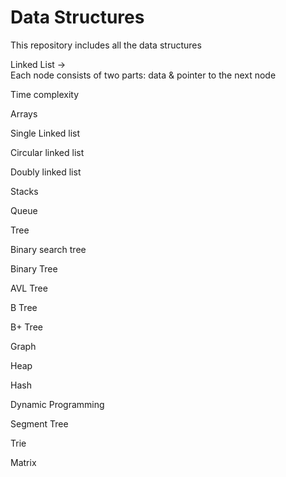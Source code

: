 # Data Structures
This repository includes all the data structures

Linked List	->  
Each node consists of two parts: data & pointer to the next node

Time complexity

Arrays	

Single Linked list	

Circular linked list	

Doubly linked list	

Stacks	

Queue	

Tree	

Binary search tree	

Binary Tree	

AVL Tree	

B Tree	

B+ Tree	

Graph	

Heap	

Hash	

Dynamic Programming	

Segment Tree	

Trie	

Matrix	
